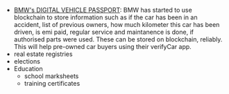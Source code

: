  - [BMW's DIGITAL VEHICLE PASSPORT](https://www.bmw.com/en/innovation/blockchain-automotive.html): 
   BMW has started to use blockchain to store information such as if the car has been in an accident, list of previous owners, how much kilometer this car has been driven, is emi paid, regular service and maintanence is done, if authorised parts were used. These can be stored on blockchain, reliably. This will help pre-owned car buyers using their verifyCar app.
 - real estate registries
 - elections
 - Education
   - school marksheets
   - training certificates
